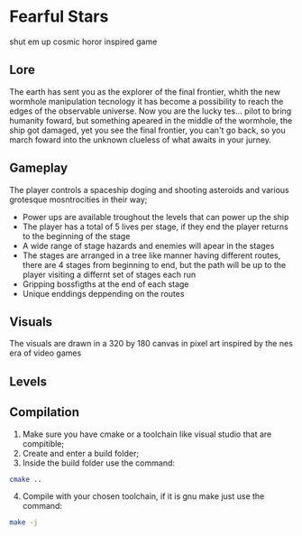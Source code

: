 # Fearful Stars
shut em up cosmic horor inspired game

## Lore
The earth has sent you as the explorer of the final frontier, whith the new wormhole manipulation tecnology it has become a possibility to reach the edges of the observable universe. Now you are the lucky tes... pilot to bring humanity foward, but something apeared in the middle of the wormhole, the ship got damaged, yet you see the final frontier, you can't go back, so you march foward into the unknown clueless of what awaits in your jurney.

## Gameplay

The player controls a spaceship doging and shooting asteroids and various grotesque mosntrocities in their way;

- Power ups are available troughout the levels that can power up the ship 
- The player has a total of 5 lives per stage, if they end the player returns to the beginning of the stage
- A wide range of stage hazards and enemies will apear in the stages
- The stages are arranged in a tree like manner having different routes, there are 4 stages from beginning to end, but the path will be up to the player visiting a differnt set of stages each run
- Gripping bossfigths at the end of each stage 
- Unique enddings deppending on the routes

## Visuals

The visuals are drawn in a 320 by 180 canvas in pixel art inspired by the nes era of video games

## Levels

## Compilation

1. Make sure you have cmake or a toolchain like visual studio that are compitible;
2. Create and enter a build folder;
3. Inside the build folder use the command:
```bash
cmake ..
```

4. Compile with your chosen toolchain, if it is gnu make just use the command:
```bash
make -j
```

